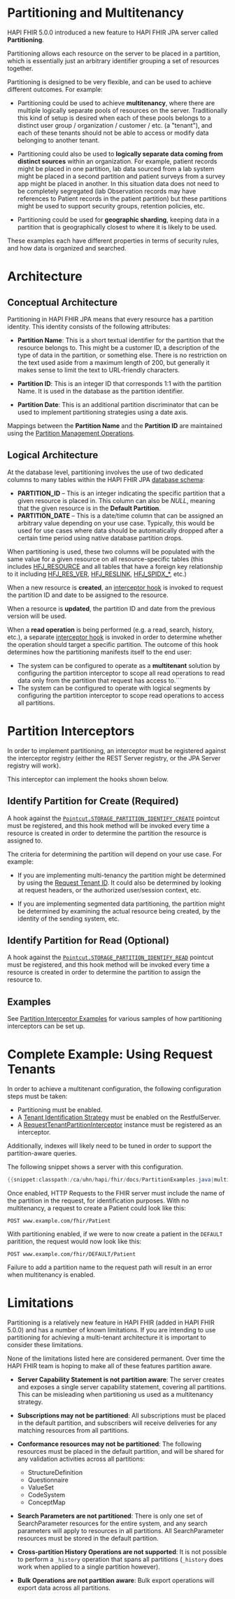 # Partitioning and Multitenancy

HAPI FHIR 5.0.0 introduced a new feature to HAPI FHIR JPA server called **Partitioning**.

Partitioning allows each resource on the server to be placed in a partition, which is essentially just an arbitrary identifier grouping a set of resources together.

Partitioning is designed to be very flexible, and can be used to achieve different outcomes. For example:

* Partitioning could be used to achieve **multitenancy**, where there are multiple logically separate pools of resources on the server. Traditionally this kind of setup is desired when each of these pools belongs to a distinct user group / organization / customer / etc. (a "tenant"), and each of these tenants should not be able to access or modify data belonging to another tenant.

* Partitioning could also be used to **logically separate data coming from distinct sources** within an organization. For example, patient records might be placed in one partition, lab data sourced from a lab system might be placed in a second partition and patient surveys from a survey app might be placed in another. In this situation data does not need to be completely segregated (lab Observation records may have references to Patient records in the patient partition) but these partitions might be used to support security groups, retention policies, etc.

* Partitioning could be used for **geographic sharding**, keeping data in a partition that is geographically closest to where it is likely to be used.

These examples each have different properties in terms of security rules, and how data is organized and searched.

# Architecture

## Conceptual Architecture

Partitioning in HAPI FHIR JPA means that every resource has a partition identity. This identity consists of the following attributes:

* **Partition Name**: This is a short textual identifier for the partition that the resource belongs to. This might be a customer ID, a description of the type of data in the partition, or something else. There is no restriction on the text used aside from a maximum length of 200, but generally it makes sense to limit the text to URL-friendly characters.

* **Partition ID**: This is an integer ID that corresponds 1:1 with the partition Name. It is used in the database as the partition identifier.   

* **Partition Date**: This is an additional partition discriminator that can be used to implement partitioning strategies using a date axis.

Mappings between the **Partition Name** and the **Partition ID** are maintained using the [Partition Management Operations](./partitioning_management_operations.html).

## Logical Architecture

At the database level, partitioning involves the use of two dedicated columns to many tables within the HAPI FHIR JPA [database schema](/hapi-fhir/docs/server_jpa/schema.html):

* **PARTITION_ID** &ndash; This is an integer indicating the specific partition that a given resource is placed in. This column can also be *NULL*, meaning that the given resource is in the **Default Partition**.
* **PARTITION_DATE** &ndash; This is a date/time column that can be assigned an arbitrary value depending on your use case. Typically, this would be used for use cases where data should be automatically dropped after a certain time period using native database partition drops. 

When partitioning is used, these two columns will be populated with the same value for a given resource on all resource-specific tables (this includes [HFJ_RESOURCE](/hapi-fhir/docs/server_jpa/schema.html#HFJ_RESOURCE) and all tables that have a foreign key relationship to it including [HFJ_RES_VER](/hapi-fhir/docs/server_jpa/schema.html#HFJ_RES_VER), [HFJ_RESLINK](/hapi-fhir/docs/server_jpa/schema.html#HFJ_RES_LINK), [HFJ_SPIDX_*](/hapi-fhir/docs/server_jpa/schema.html#search-indexes), etc.)

When a new resource is **created**, an [interceptor hook](#partition-interceptors) is invoked to request the partition ID and date to be assigned to the resource.

When a resource is **updated**, the partition ID and date from the previous version will be used.

When a **read operation** is being performed (e.g. a read, search, history, etc.), a separate [interceptor hook](#partition-interceptors) is invoked in order to determine whether the operation should target a specific partition. The outcome of this hook determines how the partitioning manifests itself to the end user: 

* The system can be configured to operate as a **multitenant** solution by configuring the partition interceptor to scope all read operations to read data only from the partition that request has access to.```
* The system can be configured to operate with logical segments by configuring the partition interceptor to scope read operations to access all partitions.


# Partition Interceptors

In order to implement partitioning, an interceptor must be registered against the interceptor registry (either the REST Server registry, or the JPA Server registry will work).

This interceptor can implement the hooks shown below.

## Identify Partition for Create (Required)

A hook against the [`Pointcut.STORAGE_PARTITION_IDENTIFY_CREATE`](/hapi-fhir/apidocs/hapi-fhir-base/ca/uhn/fhir/interceptor/api/Pointcut.html#STORAGE_PARTITION_IDENTIFY_CREATE) pointcut must be registered, and this hook method will be invoked every time a resource is created in order to determine the partition the resource is assigned to.

The criteria for determining the partition will depend on your use case. For example:
 
* If you are implementing multi-tenancy the partition might be determined by using the [Request Tenant ID](/docs/server_plain/multitenancy.html). It could also be determined by looking at request headers, or the authorized user/session context, etc.

* If you are implementing segmented data partitioning, the partition might be determined by examining the actual resource being created, by the identity of the sending system, etc.    

## Identify Partition for Read (Optional)

A hook against the [`Pointcut.STORAGE_PARTITION_IDENTIFY_READ`](/hapi-fhir/apidocs/hapi-fhir-base/ca/uhn/fhir/interceptor/api/Pointcut.html#STORAGE_PARTITION_IDENTIFY_READ) pointcut must be registered, and this hook method will be invoked every time a resource is created in order to determine the partition to assign the resource to.

## Examples

See [Partition Interceptor Examples](./partition_interceptor_examples.html) for various samples of how partitioning interceptors can be set up.

# Complete Example: Using Request Tenants

In order to achieve a multitenant configuration, the following configuration steps must be taken:

* Partitioning must be enabled.
* A [Tenant Identification Strategy](/docs/server_plain/multitenancy.html) must be enabled on the RestfulServer.
* A [RequestTenantPartitionInterceptor](/docs/interceptors/built_in_server_interceptors.html#request-tenant-partition-interceptor) instance must be registered as an interceptor.

Additionally, indexes will likely need to be tuned in order to support the partition-aware queries.

The following snippet shows a server with this configuration.

```java
{{snippet:classpath:/ca/uhn/hapi/fhir/docs/PartitionExamples.java|multitenantServer}}
```

Once enabled, HTTP Requests to the FHIR server must include the name of the partition in the request, for identification purposes. With no multitenancy, a request to create a Patient could look like this:

```HTTP
POST www.example.com/fhir/Patient
```

With partitioning enabled, if we were to now create a patient in the `DEFAULT` paritition, the request would now look like this:


```
POST www.example.com/fhir/DEFAULT/Patient
```

Failure to add a partition name to the request path will result in an error when multitenancy is enabled.

# Limitations

Partitioning is a relatively new feature in HAPI FHIR (added in HAPI FHIR 5.0.0) and has a number of known limitations. If you are intending to use partitioning for achieving a multi-tenant architecture it is important to consider these limitations. 

None of the limitations listed here are considered permanent. Over time the HAPI FHIR team is hoping to make all of these features partition aware.

* **Server Capability Statement is not partition aware**: The server creates and exposes a single server capability statement, covering all partitions. This can be misleading when partitioning us used as a multitenancy strategy. 

* **Subscriptions may not be partitioned**: All subscriptions must be placed in the default partition, and subscribers will receive deliveries for any matching resources from all partitions.

* **Conformance resources may not be partitioned**: The following resources must be placed in the default partition, and will be shared for any validation activities across all partitions:
   * StructureDefinition
   * Questionnaire
   * ValueSet
   * CodeSystem
   * ConceptMap

* **Search Parameters are not partitioned**: There is only one set of SearchParameter resources for the entire system, and any search parameters will apply to resources in all partitions. All SearchParameter resources must be stored in the default partition.

* **Cross-partition History Operations are not supported**: It is not possible to perform a `_history` operation that spans all partitions (`_history` does work when applied to a single partition however). 
   
* **Bulk Operations are not partition aware**: Bulk export operations will export data across all partitions.
